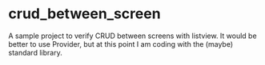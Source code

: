 # crud_between_screen

A sample project to verify CRUD between screens with listview.
It would be better to use Provider, but at this point I am coding with the (maybe) standard library.